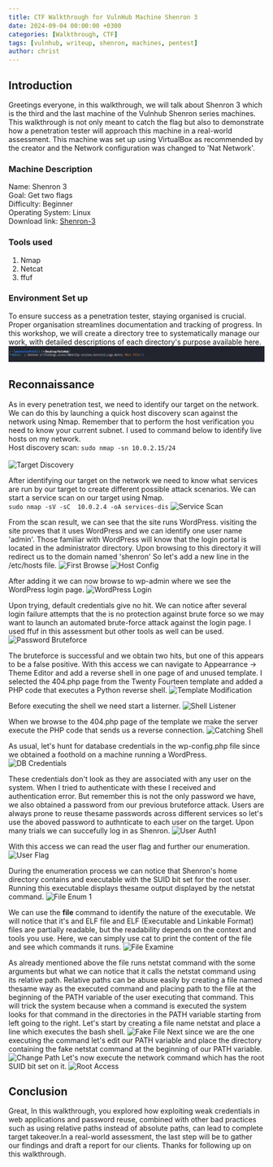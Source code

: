 ```yaml
---
title: CTF Walkthrough for VulnHub Machine Shenron 3
date: 2024-09-04 00:00:00 +0300
categories: [Walkthrough, CTF]
tags: [vulnhub, writeup, shenron, machines, pentest]   
author: christ
---
```

## Introduction
Greetings everyone, in this walkthrough, we will talk about Shenron 3 which is the third and the last machine of the Vulnhub Shenron series machines. This walkthrough is not only meant to catch the flag but also to demonstrate how a penetration tester will approach this machine in a real-world assessment.
This machine was set up using VirtualBox as recommended by the creator and the Network configuration was changed to 'Nat Network'.
### Machine Description
Name: Shenron 3<br>
Goal: Get two flags<br>
Difficulty: Beginner<br>
Operating System: Linux<br>
Download link: [Shenron-3](https://download.vulnhub.com/shenron/shenron-3.ova)<br>
### Tools used
1) Nmap<br>
2) Netcat<br>
3) ffuf
### Environment Set up
To ensure success as a penetration tester, staying organised is crucial. Proper organisation streamlines documentation and tracking of progress. In this workshop, we will create a directory tree to systematically manage our work, with detailed descriptions of each directory's purpose available here. 
![Working Dir](/assets/img/posts/walthrough/vulnhub/2024-09-04-shenron:3/working-dir.png)

## Reconnaissance
As in every penetration test, we need to identify our target on the network. We can do this by launching a quick host discovery scan against the network using Nmap. Remember that to perform the host verification you need to know your current subnet. I used to command below to identify live hosts on my network.<br>
Host discovery scan: ```sudo nmap -sn 10.0.2.15/24```<br><br>
![Target Discovery](/assets/img/posts/walthrough/vulnhub/2024-09-0-04-shenron:3/target-dis.png)

After identifying our target on the network we need to know what services are run by our target to create different possible attack scenarios. We can start a service scan on our target using Nmap.  
```sudo nmap -sV -sC  10.0.2.4 -oA services-dis```
![Service Scan](/assets/img/posts/walthrough/vulnhub/2024-09-04-shenron:3/service-scan.png)

From the scan result, we can see that the site runs WordPress. visiting the site proves that it uses WordPress and we can identify one user name 'admin'.
Those familiar with WordPress will know that the login portal is located in the administrator directory. Upon browsing to this directory it will redirect us to the domain named 'shenron' So let's add a new line in the /etc/hosts file.
![First Browse](/assets/img/posts/walthrough/vulnhub/2024-09-04-shenron:3/first-browse.png)
![Host Config](/assets/img/posts/walthrough/vulnhub/2024-09-04-shenron:3/hosts-config.png)

After adding it we can now browse to wp-admin where we see the WordPress login page.
![WordPress Login](/assets/img/posts/walthrough/vulnhub/2024-09-04-shenron:3/wordpress-login.png)

Upon trying, default credentials give no hit. We can notice after several login failure attempts that the is no protection against brute force so we may want to launch an automated brute-force attack against the login page. I used ffuf in this assessment but other tools as well can be used.
![Password Bruteforce](/assets/img/posts/walthrough/vulnhub/2024-09-04-shenron:3/password-bruteforce-1.png)

The bruteforce is successful and we obtain two hits, but one of this appears to be a false positive. With this access we can navigate to Appearrance -> Theme Editor and add a reverse shell in one page of and unused template. I selected the 404.php page from  the Twenty Fourteen template and added a PHP code that executes a Python reverse shell.
![Template Modification](/assets/img/posts/walthrough/vulnhub/2024-09-04-shenron:3/template-modification.png)

Before executing the shell we need start a listerner.
![Shell Listener](/assets/img/posts/walthrough/vulnhub/2024-09-04-shenron:3/shell-listener.png)

When we browse to the 404.php page of the template we make the server execute the PHP code that sends us a reverse connection.
![Catching Shell](/assets/img/posts/walthrough/vulnhub/2024-09-04-shenron:3/catching-shell-1.png)

As usual, let's hunt for database credentials in the wp-config.php file since we obtained a foothold on a machine running a WordPress.
![DB Credentials](/assets/img/posts/walthrough/vulnhub/2024-09-04-shenron:3/db-creds.png)

These credentials don't look as they are associated with any user on the system. When I tried to authenticate with these I received and authentication error. But remember this is not the only password we have, we also obtained a password from our previous bruteforce attack. Users are always prone to reuse thesame passwords across different services so let's use the aboved password to authnticate to each user on the target.
Upon many trials we can succefully log in as Shenron.
![User Auth1](/assets/img/posts/walthrough/vulnhub/2024-09-04-shenron:3/user-auth-1.png)

With this access we can read the user flag and further our enumeration.
![User Flag](/assets/img/posts/walthrough/vulnhub/2024-09-04-shenron:3/user-flag.png)

During the enumeration process we can notice that Shenron's home directory contains and executable with the SUID bit set for the root user. Running this executable displays thesame output displayed by the netstat command.
![File Enum 1](/assets/img/posts/walthrough/vulnhub/2024-09-04-shenron:3/file-enum-1.png)

We can use the **file** command to identify the nature of the executable. We will notice that it's and ELF file and ELF (Executable and Linkable Format) files are partially readable, but the readability depends on the context and tools you use. Here, we can simply use cat to print the content of the file and see which commands it runs.
![File Examine](/assets/img/posts/walthrough/vulnhub/2024-09-04-shenron:3/file-examine-1.png)

As already mentioned above the file runs netstat command with the some arguments but what we can notice that it calls the netstat command using its relative path. Relative paths can be abuse easily by creating a file named thesame way as the executed command and placing path to the file at the beginning of the PATH variable of the user executing that command. This will trick the system because when a command is executed the system looks for that command in the directories in the PATH variable starting from left going to the right. 
Let's start by creating a file name netstat and place a line which executes the bash shell.
![Fake File](/assets/img/posts/walthrough/vulnhub/2024-09-04-shenron:3/fakefile.png)
Next since we are the one executing the command let's edit our PATH variable and place the directory containing the fake netstat command at the beginning of our PATH variable.
![Change Path](/assets/img/posts/walthrough/vulnhub/2024-09-04-shenron:3/path-change.png)
Let's now execute the network command which has the root SUID bit set on it.
![Root Access](/assets/img/posts/walthrough/vulnhub/2024-09-04-shenron:3/root-access.png)

## Conclusion
Great, In this walkthrough, you explored how exploiting weak credentials in web applications and password reuse, combined with other bad practices such as using relative paths instead of absolute paths, can lead to complete target takeover.In a real-world assessment, the last step will be to gather our findings and draft a report for our clients. Thanks for following up on this walkthrough.




